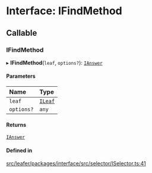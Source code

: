 # Interface: IFindMethod

## Callable

### IFindMethod

▸ **IFindMethod**(`leaf`, `options?`): [`IAnswer`](../modules.md#ianswer)

#### Parameters

| Name | Type |
| :------ | :------ |
| `leaf` | [`ILeaf`](ILeaf.md) |
| `options?` | `any` |

#### Returns

[`IAnswer`](../modules.md#ianswer)

#### Defined in

[src/leafer/packages/interface/src/selector/ISelector.ts:41](https://github.com/leaferjs/leafer/blob/95ff07e0d4def3c18ac6ce3fa51ec0d271dffaae/packages/interface/src/selector/ISelector.ts#L41)
